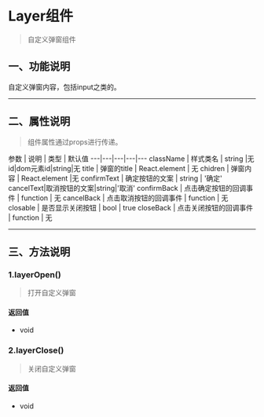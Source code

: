 # Layer组件
> 自定义弹窗组件
## 一、功能说明
自定义弹窗内容，包括input之类的。

---

## 二、属性说明
> 组件属性通过props进行传递。

参数 | 说明 | 类型 | 默认值
---|---|---|---|---
className | 样式类名 | string |无
id|dom元素id|string|无
title | 弹窗的title | React.element | 无
chidren | 弹窗内容	 | React.element |无
confirmText | 确定按钮的文案 | string | '确定'
cancelText|取消按钮的文案|string|'取消'
confirmBack | 点击确定按钮的回调事件 | function | 无
cancelBack | 点击取消按钮的回调事件 | function | 无
closable | 是否显示关闭按钮 | bool | true
closeBack | 点击关闭按钮的回调事件 | function | 无

---

## 三、方法说明
### 1.layerOpen()
> 打开自定义弹窗


#### 返回值
- void


### 2.layerClose()
> 关闭自定义弹窗

#### 返回值
- void


